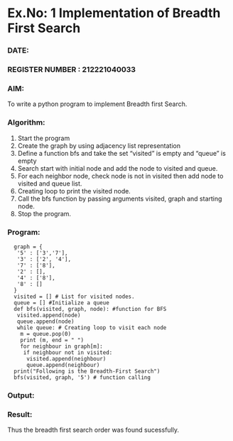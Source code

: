 # Ex.No: 1  Implementation of Breadth First Search 
### DATE:                                                                            
### REGISTER NUMBER : 212221040033 
### AIM: 
To write a python program to implement Breadth first Search. 
### Algorithm:
1. Start the program
2. Create the graph by using adjacency list representation
3. Define a function bfs and take the set “visited” is empty and “queue” is empty
4. Search start with initial node and add the node to visited and queue.
5. For each neighbor node, check node is not in visited then add node to visited and queue list.
6.  Creating loop to print the visited node.
7.   Call the bfs function by passing arguments visited, graph and starting node.
8.   Stop the program.
### Program:
      graph = {
       '5' : ['3','7'],
       '3' : ['2', '4'],
       '7' : ['8'],
       '2' : [],
       '4' : ['8'],
       '8' : []
      }
      visited = [] # List for visited nodes.
      queue = [] #Initialize a queue
      def bfs(visited, graph, node): #function for BFS
       visited.append(node)
       queue.append(node)
       while queue: # Creating loop to visit each node
        m = queue.pop(0)
        print (m, end = " ")
        for neighbour in graph[m]:
         if neighbour not in visited:
          visited.append(neighbour)
          queue.append(neighbour)
      print("Following is the Breadth-First Search")
      bfs(visited, graph, '5') # function calling 










### Output:



### Result:
Thus the breadth first search order was found sucessfully.
